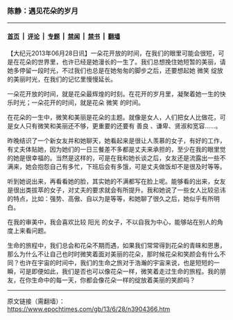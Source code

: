 ### 陈静：遇见花朵的岁月

---

#### [首页](../../../..?n3904366) &nbsp;|&nbsp; [评论](../../../../../epoch-comment?n3904366) &nbsp;|&nbsp; [专题](../../../../../epoch-special?n3904366) &nbsp;|&nbsp; [禁闻](../../../../../epoch-news?n3904366) &nbsp;|&nbsp; [禁书](../../../../../books?n3904366) &nbsp;|&nbsp; [翻墙](https://github.com/gfw-breaker/nogfw/blob/master/README.md?n3904366)


<div class="post_content" id="artbody" itemprop="articleBody">
 <!-- article content begin -->
 <p>
  【大纪元2013年06月28日讯】一朵花开放的时间，在我们的眼里可能会很短，可是在花朵的世界里，也许已经是她漫长的一生了。我们总想挽住她短暂的美丽，请她多停留一段时光，不过我们也总是在她匆匆的脚步之后，还要想起她
  <ok href="https://www.epochtimes.com/gb/tag/%E5%BE%AE%E7%AC%91.html">
   微笑
  </ok>
  绽放的美丽时光，在我们的记忆里慢慢延长。
 </p>
 <p>
  一朵花开放的时间，就是花朵最辉煌的时刻。在花开的岁月里，凝聚着她一生的快乐时光；一朵花开的时间，就是花朵
  <ok href="https://www.epochtimes.com/gb/tag/%E5%BE%AE%E7%AC%91.html">
   微笑
  </ok>
  的时间。
 </p>
 <p>
  在花朵的一生中，微笑和美丽是花朵的主题。就像是女人，人们把女人比做花，可是女人只有微笑和美丽还不够，更重要的还要有
  <ok href="https://www.epochtimes.com/gb/tag/%E5%96%84%E8%89%AF.html">
   善良
  </ok>
  、谦卑、贤淑和宽容……。
 </p>
 <p>
  昨晚结识了一个新女友并和她聊天，她看起来是很让人羡慕的女子，有好的工作，有丈夫体贴她，因为她们的一日三餐差不多都是丈夫来承担的，至少在我的眼里觉的她是很幸福的。当然是这样的，可是在我和她长谈之后，女友还是流露出一些不满来，她会抱怨自己有多忙，下班后会有多饿，可是丈夫做饭却不是很及时等等。
 </p>
 <p>
  听到她说出来，再看看她的脸，其实她的不满都写在脸上呢。能够看的出来，女友是很出类拔萃的女子，对丈夫的要求就会有所提升。我和她说了一些女人比较忌讳的特点，比如：强势、高傲、自以为是等等，和她聊了很久之后，她似乎有所明白。
 </p>
 <p>
  在我的审美中，我会喜欢比较
  <ok href="https://www.epochtimes.com/gb/tag/%E9%98%B3%E5%85%89.html">
   阳光
  </ok>
  的女子，不以自我为中心，能够站在别人的角度上来看问题。
 </p>
 <p>
  生命的旅程中，我们总会和花朵不期而遇，如果我们常常得到花朵的青睐和恩惠，那么为什么不让自己也时时微笑着面对美丽的花朵，那时候花朵和笑颜会有什么不同？也许在宇宙的时间中，我们的生命之旅对于浩瀚的宇宙来说，也是短短的一瞬，可是即便如此，我们是否也可以像花朵一样，微笑着走过生命的旅程。我的朋友，在你生命中的每一天，你都会像花朵一样的绽放着美丽的笑颜吗？
 </p>
 <!-- article content end -->
 <div id="below_article_ad">
 </div>
</div>


---

原文链接（需翻墙）：https://www.epochtimes.com/gb/13/6/28/n3904366.htm
